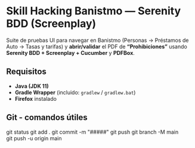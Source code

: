 # Skill Hacking Banistmo — Serenity BDD (Screenplay)

Suite de pruebas UI para navegar en Banistmo (Personas → Préstamos de Auto → Tasas y tarifas) y **abrir/validar** el PDF de **“Prohibiciones”** usando **Serenity BDD + Screenplay + Cucumber** y **PDFBox**.

## Requisitos
- **Java (JDK 11)**
- **Gradle Wrapper** (incluido: `gradlew` / `gradlew.bat`)
- **Firefox** instalado

## Git - comandos útiles

git status
git add .
git commit -m "#####"
git push
git branch -M main              
git push -u origin main



